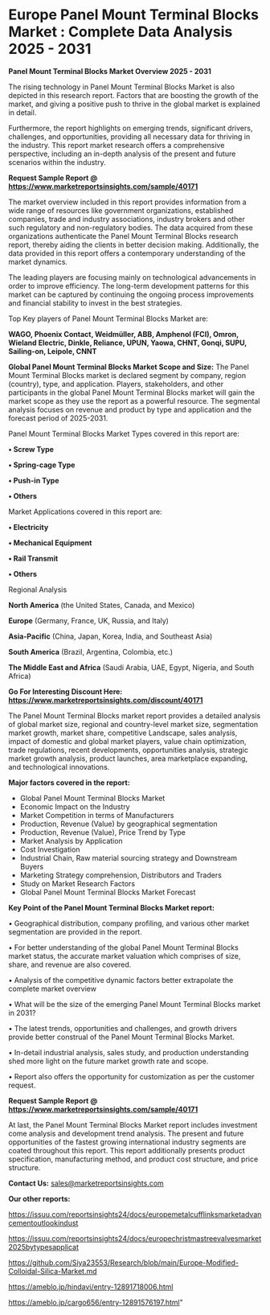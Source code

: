 # Europe Panel Mount Terminal Blocks Market : Complete Data Analysis 2025 - 2031

<Strong> Panel Mount Terminal Blocks Market Overview 2025 - 2031</strong>

The rising technology in Panel Mount Terminal Blocks Market is also depicted in this research report. Factors that are boosting the growth of the market, and giving a positive push to thrive in the global market is explained in detail.

Furthermore, the report highlights on emerging trends, significant drivers, challenges, and opportunities, providing all necessary data for thriving in the industry. This report market research offers a comprehensive perspective, including an in-depth analysis of the present and future scenarios within the industry.

<strong>Request Sample Report @ <a href=https://www.marketreportsinsights.com/sample/40171>https://www.marketreportsinsights.com/sample/40171</a></strong>

The market overview included in this report provides information from a wide range of resources like government organizations, established companies, trade and industry associations, industry brokers and other such regulatory and non-regulatory bodies. The data acquired from these organizations authenticate the Panel Mount Terminal Blocks research report, thereby aiding the clients in better decision making. Additionally, the data provided in this report offers a contemporary understanding of the market dynamics.

The leading players are focusing mainly on technological advancements in order to improve efficiency. The long-term development patterns for this market can be captured by continuing the ongoing process improvements and financial stability to invest in the best strategies.

Top Key players of Panel Mount Terminal Blocks Market are:

<strong>WAGO, Phoenix Contact, Weidmüller, ABB, Amphenol (FCI), Omron, Wieland Electric, Dinkle, Reliance, UPUN, Yaowa, CHNT, Gonqi, SUPU, Sailing-on, Leipole, CNNT</strong>

<strong><b>Global Panel Mount Terminal Blocks Market Scope and Size:</b></strong>
The Panel Mount Terminal Blocks market is declared segment by company, region (country), type, and application. Players, stakeholders, and other participants in the global Panel Mount Terminal Blocks market will gain the market scope as they use the report as a powerful resource. The segmental analysis focuses on revenue and product by type and application and the forecast period of 2025-2031.

Panel Mount Terminal Blocks Market Types covered in this report are:

<strong>•  Screw Type

•  Spring-cage Type

•  Push-in Type

•  Others</strong>

Market Applications covered in this report are:

<strong>•  Electricity

•  Mechanical Equipment

•  Rail Transmit

•  Others</strong> 

Regional Analysis

<strong>North America</strong> (the United States, Canada, and Mexico)

<strong>Europe</strong> (Germany, France, UK, Russia, and Italy)

<strong>Asia-Pacific</strong> (China, Japan, Korea, India, and Southeast Asia)

<strong>South America</strong> (Brazil, Argentina, Colombia, etc.)

<strong>The Middle East and Africa</strong> (Saudi Arabia, UAE, Egypt, Nigeria, and South Africa)

<strong>Go For Interesting Discount Here: <a href=https://www.marketreportsinsights.com/discount/40171>https://www.marketreportsinsights.com/discount/40171</a></strong>

The Panel Mount Terminal Blocks market report provides a detailed analysis of global market size, regional and country-level market size, segmentation market growth, market share, competitive Landscape, sales analysis, impact of domestic and global market players, value chain optimization, trade regulations, recent developments, opportunities analysis, strategic market growth analysis, product launches, area marketplace expanding, and technological innovations.

<strong><b>Major factors covered in the report:</b></strong>
<ul>
  <li>Global Panel Mount Terminal Blocks Market </li>
  <li>Economic Impact on the Industry</li>
  <li>Market Competition in terms of Manufacturers</li>
  <li>Production, Revenue (Value) by geographical segmentation</li>
  <li>Production, Revenue (Value), Price Trend by Type</li>
  <li>Market Analysis by Application</li>
  <li>Cost Investigation</li>
  <li>Industrial Chain, Raw material sourcing strategy and Downstream Buyers</li>
  <li>Marketing Strategy comprehension, Distributors and Traders</li>
  <li>Study on Market Research Factors</li>
  <li>Global Panel Mount Terminal Blocks Market Forecast</li>
</ul>

<strong><b>Key Point of the Panel Mount Terminal Blocks Market report:</b></strong>

• Geographical distribution, company profiling, and various other market segmentation are provided in the report.

• For better understanding of the global Panel Mount Terminal Blocks market status, the accurate market valuation which comprises of size, share, and revenue are also covered.

• Analysis of the competitive dynamic factors better extrapolate the complete market overview

• What will be the size of the emerging Panel Mount Terminal Blocks market in 2031?

• The latest trends, opportunities and challenges, and growth drivers provide better construal of the Panel Mount Terminal Blocks Market.

• In-detail industrial analysis, sales study, and production understanding shed more light on the future market growth rate and scope.

• Report also offers the opportunity for customization as per the customer request.

<strong>Request Sample Report @ <a href=https://www.marketreportsinsights.com/sample/40171>https://www.marketreportsinsights.com/sample/40171</a></strong>

At last, the Panel Mount Terminal Blocks Market report includes investment come analysis and development trend analysis. The present and future opportunities of the fastest growing international industry segments are coated throughout this report. This report additionally presents product specification, manufacturing method, and product cost structure, and price structure.

<strong>Contact Us:</strong>
sales@marketreportsinsights.com

<strong>Our other reports:</strong>

<a href=https://issuu.com/reportsinsights24/docs/europemetalcufflinksmarketadvancementoutlookindust>https://issuu.com/reportsinsights24/docs/europemetalcufflinksmarketadvancementoutlookindust</a>

<a href=https://issuu.com/reportsinsights24/docs/europechristmastreevalvesmarket2025bytypesapplicat>https://issuu.com/reportsinsights24/docs/europechristmastreevalvesmarket2025bytypesapplicat</a>

<a href=https://github.com/Siya23553/Research/blob/main/Europe-Modified-Colloidal-Silica-Market.md>https://github.com/Siya23553/Research/blob/main/Europe-Modified-Colloidal-Silica-Market.md</a>

<a href=https://ameblo.jp/hindavi/entry-12891718006.html>https://ameblo.jp/hindavi/entry-12891718006.html</a>

<a href=https://ameblo.jp/cargo656/entry-12891576197.html>https://ameblo.jp/cargo656/entry-12891576197.html</a>"
